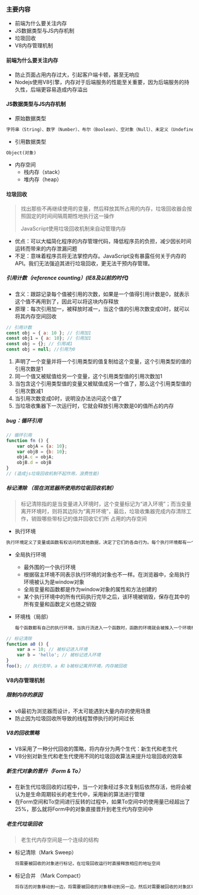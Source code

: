 ###  主要内容

+ 前端为什么要关注内存
+ JS数据类型与JS内存机制
+ 垃圾回收
+ V8内存管理机制

#### 前端为什么要关注内存

+ 防止页面占用内存过大，引起客户端卡顿，甚至无响应
+ Nodejs使用V8引擎，内存对于后端服务的性能至关重要，因为后端服务的持久性，后端更容易造成内存溢出



#### JS数据类型与JS内存机制

+ 原始数据类型

```html
字符串（String）、数字（Number）、布尔（Boolean）、空对象（Null）、未定义（Undefined）、Symbol(ES6新增)
```

+ 引用数据类型

```html
Object(对象)
```

+ 内存空间
  + 栈内存（stack）
  + 堆内存（heap）

#### 垃圾回收

> 找出那些不再继续使用的变量，然后释放其所占用的内存，垃圾回收器会按照固定的时间间隔周期性地执行这一操作
>
> JavaScriipt使用垃圾回收机制来自动管理内存

+ 优点：可以大幅简化程序的内存管理代码，降低程序员的负担，减少因长时间运转而带来的内存泄漏问题
+ 不足：意味着程序员将无法掌控内存。JavaScript没有暴露任何关于内存的API。我们无法强迫其进行垃圾回收，更无法干预内存管理。

##### 引用计数（reference counting）(IE8及以前的时代)

+ 含义：跟踪记录每个值被引用的次数，如果是一个值得引用计数是0，就表示这个值不再用到了，因此可以将这块内存释放
+ 原理：每次引用加一，被释放时减一，当这个值的引用次数变成0时，就可以将其内存空间回收

```js
// 引用计数
const obj = { a: 10 }; // 引用加1
const obj1 = { a: 10}; // 引用加1
const obj = {}; // 引用减1
const obj = null; //引用为0
```

1. 声明了一个变量并将一个引用类型的值复制给这个变量，这个引用类型的值的引用次数是1
2. 同一个值又被赋值给另一个变量，这个引用类型值的引用次数加1
3. 当包含这个引用类型值的变量又被赋值成另一个值了，那么这个引用类型值的引用次数减1
4. 当引用次数变成0时，说明没办法访问这个值了
5. 当垃圾收集器下一次运行时，它就会释放引用次数是0的值所占的内存

##### bug：循环引用

```js
// 循环引用  
function fn () {
    var objA = {a: 10};
    var objB = {b: 10};
    objA.c = objA;
    objB.d = objB
}
// (造成js垃圾回收机制不起作用，浪费性能) 
```



##### 标记清除  （现在浏览器所使用的垃圾回收机制）

> 标记清除指的是当变量进入环境时，这个变量标记为“进入环境”；而当变量离开环境时，则将其边际为“离开环境”，最后，垃圾收集器完成内存清除工作，销毁哪些带标记的值并回收它们所 占用的内存空间

+ 执行环境

```html
执行环境定义了变量或函数有权访问的其他数据，决定了它们的各自行为。每个执行环境都有一个与之关联的变量对象，环境中定义的所有变量和函数都保存在这个对象中
```

+ 全局执行环境

  + 最外围的一个执行环境
  + 根据宿主环境不同表示执行环境的对象也不一样。在浏览器中，全局执行环境被认为是window对象
  + 全局变量和函数都是作为window对象的属性和方法创建的
  + 某个执行环境中的所有代码执行完毕之后，该环境被销毁，保存在其中的所有变量和函数定义也随之销毁


+ 环境栈（局部）

  ```html
  每个函数都有自己的执行环境，当执行流进入一个函数时，函数的环境就会被推入一个环境栈中。而在函数执行之后，栈将其环境弹出，把控制权返回给之前的执行环境。ECMAScript程序中的执行流正是由这个方便的机制控制着
  ```

```js
// 标记清除
function a0 () {
    var a = 10; // 被标记进入环境
    var b = 'hello'; // 被标记进入环境
}
foo(); // 执行完毕，a 和 b被标记离开环境，内存被回收
```

#### V8内存管理机制

##### 限制内存的原因

+ v8最初为浏览器而设计，不太可能遇到大量内存的使用场景
+ 防止因为垃圾回收所导致的线程暂停执行的时间过长

##### V8的回收策略

+ V8采用了一种分代回收的策略，将内存分为两个生代：新生代和老生代
+ V8分别对新生代和老生代使用不同的垃圾回收算法来提升垃圾回收的效率

##### 新生代对象的晋升（Form  & To）

+ 在新生代垃圾回收的过程中，当一个对象经过多次复制后依然存活，他将会被认为是生命周期较长的老生代中，采用新的算法进行管理
+ 在Form空间和To空间进行反转的过程中，如果To空间中的使用量已经超出了25%，那么就将Form中的对象直接晋升到老生代内存空间中

##### 老生代垃圾回收

> 老生代内存空间是一个连续的结构

+ 标记清除（Mark Sweep）

  ```html
  将需要被回收的对象进行标记，在垃圾回收运行时直接释放相应的地址空间
  ```

+ 标记合并 （Mark Compact）

  ```html
  将存活的对象移动到一边，将需要被回收的对象移动到另一边，然后对需要被回收的对象区域进行整体的垃圾回收
  ```

  

